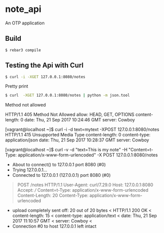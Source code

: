 note_api
=====

An OTP application

Build
-----

    $ rebar3 compile


Testing the Api with Curl
---

```bash
$ curl -i -XGET 127.0.0.1:8080/notes
```

Pretty print

```bash
$ curl  -XGET 127.0.0.1:8080/notes | python -m json.tool
```


Method not allowed

HTTP/1.1 405 Method Not Allowed
allow: HEAD, GET, OPTIONS
content-length: 0
date: Thu, 21 Sep 2017 10:24:46 GMT
server: Cowboy


[vagrant@localhost ~]$ curl -i -d text=mytext -XPOST 127.0.0.1:8080/notes
HTTP/1.1 415 Unsupported Media Type
content-length: 0
content-type: application/json
date: Thu, 21 Sep 2017 10:28:37 GMT
server: Cowboy

[vagrant@localhost ~]$ curl -v -d "text=This is my note" -H "Content=t-Type: application/x-www-form-urlencoded" -X POST 127.0.0.1:8080/notes
* About to connect() to 127.0.0.1 port 8080 (#0)
*   Trying 127.0.0.1...
* Connected to 127.0.0.1 (127.0.0.1) port 8080 (#0)
> POST /notes HTTP/1.1
> User-Agent: curl/7.29.0
> Host: 127.0.0.1:8080
> Accept: */*
> Content=t-Type: application/x-www-form-urlencoded
> Content-Length: 20
> Content-Type: application/x-www-form-urlencoded
>
* upload completely sent off: 20 out of 20 bytes
< HTTP/1.1 200 OK
< content-length: 15
< content-type: application/text
< date: Thu, 21 Sep 2017 11:10:57 GMT
< server: Cowboy
<
* Connection #0 to host 127.0.0.1 left intact
